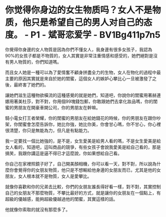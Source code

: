 # 你觉得你身边的女生物质吗？女人不是物质，他只是希望自己的男人对自己的态度。 - P1 - 斌哥恋爱学 - BV1Bg411p7n5

你覺得你身邊的女人物質是因為你們不懂女人，我身邊有很多女孩子，我認為90%的女孩子都是不物質的，女人其實是非常注重情感和感受的，她們絕對是沒有男人物質的，你們知道嗎。

而且女人她是一種可以為了愛情奮不顧身拼盡全力的生物，女人在物化的過程中最主要的原因其實就是來自於她的閨蜜，這個女人的嫉妒心攀比心一旦被激發了之後，最終害了她們的。

讓她們滋生這種物欲橫流的這種感覺的就是她們，知道吧，你說你的閨蜜用著赫連娜用著美杜莎，對不對，你用個99塊錢包郵，你敢跟她們去拿化妝品嗎，你的閨蜜的男朋友在開豪車開公司，你的男朋友在幹嘛。

騎小電女打王者榮耀，你的閨蜜的男朋友在給她錢花的時候，你的男朋友在跟你吵架，你閨蜜會怎麼告訴你，她比你強，她比你美，你會甘心嗎，你不甘心，你心裡很清楚，你只是無能為力，但凡是有點能力。

我一定要找一個比她強的，是不是，女生愛美是給男人看的嗎，不是女生愛美是給女人看的，知道吧，這叫商品的競爭，有些女孩子會說我愛美是給自己看的，那是搞笑，我跟你講這是逼不得已才這麼說，你如果想給自己看。

你自己在家裡照鏡子好了，自己開美顏相機，你可以看一天，對不對，所以說為什麼你會覺得你的女朋友物質，他只是不想輸給他身邊的女朋友而已，尤其是他的女朋友，女人根本就不是物質，女人是愛攀比。

就像你喜歡和你的兄弟去比較，你們的女朋友誰長得好看一樣，對不對，其實控制自己的女朋友不那麼物質，不攀比最好的方式，就是讓你的女朋友在一個點上，有超級的優越感，能夠超級優越過他的閨蜜，其實這樣的話。

他就像你索取的就沒有那麼多了。